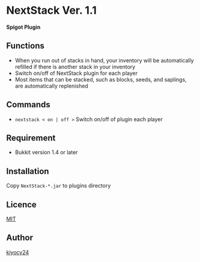 # NextStack Ver. 1.1
**Spigot Plugin**

## Functions
- When you run out of stacks in hand, your inventory will be automatically refilled if there is another stack in your inventory
- Switch on/off of NextStack plugin for each player
- Most items that can be stacked, such as blocks, seeds, and saplings, are automatically replenished

## Commands
- `nextstack < on | off >` Switch on/off of plugin each player

## Requirement
- Bukkit version 1.4 or later

## Installation

Copy `NextStack-*.jar` to plugins directory

## Licence
[MIT](https://github.com/kanakiyo314/NextStack/blob/master/LICENCE)

## Author
[kiyocy24](https://github.com/kiyocy24)
